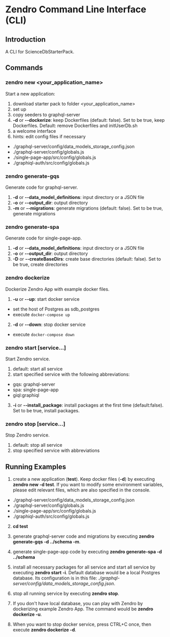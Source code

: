 # Zendro Command Line Interface (CLI)
## Introduction
A CLI for ScienceDbStarterPack.

## Commands
### zendro new <your_application_name>
Start a new application:
1. download starter pack to folder <your_application_name>
2. set up
3. copy seeders to graphql-server
4. **-d** or **--dockerize**: keep Dockerfiles (default: false). Set to be true, keep Dockerfiles. Default: remove Dockerfiles and initUserDb.sh
5. a welcome interface
6. hints: edit config files if necessary
* ./graphql-server/config/data_models_storage_config.json 
* ./graphql-server/config/globals.js
* ./single-page-app/src/config/globals.js
* ./graphiql-auth/src/config/globals.js

### zendro generate-gqs
Generate code for graphql-server.
1. **-d** or **--data_model_definitions**: input directory or a JSON file
2. **-o** or **--output_dir**: output directory
3. **-m** or **--migrations**: generate migrations (default: false). Set to be true, generate migrations

### zendro generate-spa
Generate code for single-page-app.
1. **-d** or **--data_model_definitions**: input directory or a JSON file
2. **-o** or **--output_dir**: output directory
3. **-D** or **--createBaseDirs**: create base directories (default: false). Set to be true, create directories

### zendro dockerize 
Dockerize Zendro App with example docker files.
1. **-u** or **--up**: start docker service
* set the host of Postgres as sdb_postgres
* execute `docker-compose up`
2. **-d** or **--down**: stop docker service
* execute `docker-compose down`

### zendro start [service...]
Start Zendro service.
1. default: start all service
2. start specified service with the following abbreviations:
* gqs: graphql-server
* spa: single-page-app
* giql:graphiql
3. **-i** or **--install_package**: install packages at the first time (default:false). Set to be true, install packages.

### zendro stop [service…]
Stop Zendro service.
1. default: stop all service
2. stop specified service with abbreviations

## Running Examples
1. create a new application (**test**). Keep docker files (**-d**) by executing  __zendro new -d test__. If you want to modify some environment variables, please edit relevant files, which are also specified in the console.
* ./graphql-server/config/data_models_storage_config.json 
* ./graphql-server/config/globals.js
* ./single-page-app/src/config/globals.js
* ./graphiql-auth/src/config/globals.js
  
2. __cd test__

3. generate graphql-server code and migrations by executing __zendro generate-gqs -d ../schema -m__.

4. generate single-page-app code by executing __zendro generate-spa -d ../schema__

5. install all necessary packages for all service and start all service by executing **zendro start -i**. Default database would be a local Postgres database. Its configuration is in this file: *./graphql-server/config/data_models_storage_config.json*.
   
6. stop all running service by executing **zendro stop**.

7. If you don't have local database, you can play with Zendro by dockerizing example Zendro App. The command would be **zendro dockerize -u**.

8. When you want to stop docker service, press CTRL+C once, then execute **zendro dockerize -d**.
